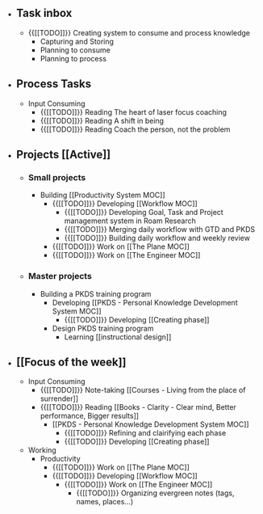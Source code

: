 - ## Task inbox
    - {{[[TODO]]}} Creating system to consume and process knowledge 
        - Capturing and Storing
        - Planning to consume
        - Planning to process
- ## Process Tasks
    - Input Consuming
        - {{[[TODO]]}} Reading The heart of laser focus coaching
        - {{[[TODO]]}} Reading A shift in being
        - {{[[TODO]]}} Reading Coach the person, not the problem
- ## Projects [[Active]]
    - ### Small projects
        - Building [[Productivity System MOC]]
            - {{[[TODO]]}} Developing [[Workflow MOC]]
                - {{[[TODO]]}} Developing Goal, Task and Project management system in Roam Research
                - {{[[TODO]]}} Merging daily workflow with GTD and PKDS
                - {{[[TODO]]}} Building daily workflow and weekly review
            - {{[[TODO]]}} Work on [[The Plane MOC]]
            - {{[[TODO]]}} Work on [[The Engineer MOC]]
    - ### Master projects
        - Building a PKDS training program
            - Developing [[PKDS - Personal Knowledge Development System MOC]]
                - {{[[TODO]]}} Developing [[Creating phase]]
            - Design PKDS training program
                - Learning [[instructional design]]
- ## [[Focus of the week]]
    - Input Consuming
        - {{[[TODO]]}} Note-taking [[Courses - Living from the place of surrender]]
        - {{[[TODO]]}} Reading [[Books - Clarity - Clear mind, Better performance, Bigger results]]
            - [[PKDS - Personal Knowledge Development System MOC]]
                - {{[[TODO]]}} Refining and clairifying each phase
                - {{[[TODO]]}} Developing [[Creating phase]]
    - Working
        - Productivity
            - {{[[TODO]]}} Work on [[The Plane MOC]]
            - {{[[TODO]]}} Developing [[Workflow MOC]]
                - {{[[TODO]]}} Work on [[The Engineer MOC]]
                    - {{[[TODO]]}} Organizing evergreen notes (tags, names, places...)
